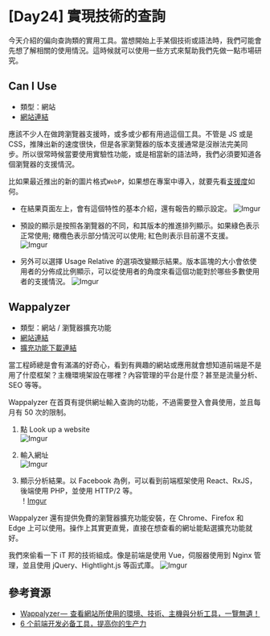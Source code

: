 # [Day24] 實現技術的查詢

今天介紹的偏向查詢類的實用工具。當想開始上手某個技術或語法時，我們可能會先想了解相關的使用情況。這時候就可以使用一些方式來幫助我們先做一點市場研究。

## Can I Use

- 類型：網站
- [網站連結](https://caniuse.com/)

應該不少人在做跨瀏覽器支援時，或多或少都有用過這個工具。不管是 JS 或是 CSS，推陳出新的速度很快，但是各家瀏覽器的版本支援通常是沒辦法完美同步。所以很常時候當要使用實驗性功能，或是相當新的語法時，我們必須要知道各個瀏覽器的支援情況。

比如果最近推出的新的圖片格式`WebP`，如果想在專案中導入，就要先看[支援度](https://caniuse.com/webp)如何。

- 在結果頁面左上，會有這個特性的基本介紹，還有報告的顯示設定。
  ![Imgur](https://i.imgur.com/H3sfpGj.png)

- 預設的顯示是按照各瀏覽器的不同，和其版本的推進排列顯示。如果綠色表示正常使用; 橄欖色表示部分情況可以使用; 紅色則表示目前還不支援。
  ![Imgur](https://i.imgur.com/ZmnUdxs.png)

- 另外可以選擇 Usage Relative 的選項改變顯示結果。版本區塊的大小會依使用者的分佈成比例顯示，可以從使用者的角度來看這個功能對於哪些多數使用者的支援情況。
  ![Imgur](https://i.imgur.com/eehZ1Ie.png)

## Wappalyzer

- 類型：網站 / 瀏覽器擴充功能
- [網站連結](https://www.wappalyzer.com/)
- [擴充功能下載連結](https://www.wappalyzer.com/download/)

當工程師總是會有滿滿的好奇心，看到有興趣的網站或應用就會想知道前端是不是用了什麼框架？主機環境架設在哪裡？內容管理的平台是什麼？甚至是流量分析、SEO 等等。

Wappalyzer 在首頁有提供網址輸入查詢的功能，不過需要登入會員使用，並且每月有 50 次的限制。

1. 點 Look up a website  
   ![Imgur](https://i.imgur.com/r47gwbA.png)

2. 輸入網址  
   ![Imgur](https://i.imgur.com/E6KGTqu.png)

3. 顯示分析結果。以 Facebook 為例，可以看到前端框架使用 React、RxJS，後端使用 PHP，並使用 HTTP/2 等。  
   ！[Imgur](https://i.imgur.com/XXGWwEi.png)

Wappalyzer 還有提供免費的瀏覽器擴充功能安裝，在 Chrome、Firefox 和 Edge 上可以使用。操作上其實更直覺，直接在想查看的網址能點選擴充功能就好。

我們來偷看一下 iT 邦的技術組成。像是前端是使用 Vue，伺服器使用到 Nginx 管理，並且使用 jQuery、Hightlight.js 等函式庫。
![Imgur](https://i.imgur.com/7GAE3Y9.png)

## 參考資源

- [Wappalyzer —  查看網站所使用的環境、技術、主機與分析工具，一覽無遺！](https://meethub.bnext.com.tw/wappalyzer%E2%80%8A-%E2%80%8A%E6%9F%A5%E7%9C%8B%E7%B6%B2%E7%AB%99%E6%89%80%E4%BD%BF%E7%94%A8%E7%9A%84%E7%92%B0%E5%A2%83%E3%80%81%E6%8A%80%E8%A1%93%E3%80%81%E4%B8%BB%E6%A9%9F%E8%88%87%E5%88%86/)
- [6 个前端开发必备工具，提高你的生产力](https://blog.csdn.net/shiyanlou_chenshi/article/details/104699206)
